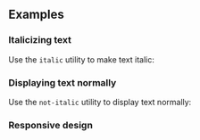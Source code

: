 ## Examples

### Italicizing text

Use the `italic` utility to make text italic:

### Displaying text normally

Use the `not-italic` utility to display text normally:

### Responsive design